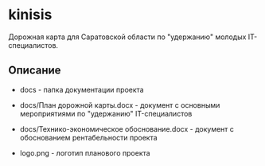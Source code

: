 # kinisis
Дорожная карта для Саратовской области по "удержанию" молодых IT-специалистов.

## Описание
* docs - папка документации проекта
* docs/План дорожной карты.docx - документ с основными мероприятиями по "удержанию" IT-специалистов
* docs/Технико-экономическое обоснование.docx - документ с обоснованием рентабельности проекта

* logo.png - логотип планового проекта